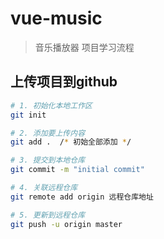 # vue-music

> 音乐播放器 项目学习流程

## 上传项目到github

``` bash
# 1. 初始化本地工作区
git init

# 2. 添加要上传内容
git add .  /* 初始全部添加 */

# 3. 提交到本地仓库
git commit -m "initial commit"

# 4. 关联远程仓库
git remote add origin 远程仓库地址

# 5. 更新到远程仓库
git push -u origin master
```